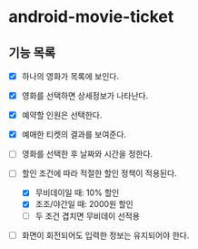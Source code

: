 # android-movie-ticket

## 기능 목록
- [X] 하나의 영화가 목록에 보인다. 
- [X] 영화를 선택하면 상세정보가 나타난다.
- [X] 예약할 인원은 선택한다.
- [X] 예매한 티켓의 결과를 보여준다.

- [ ] 영화를 선택한 후 날짜와 시간을 정한다.
- [ ] 할인 조건에 따라 적절한 할인 정책이 적용된다.
  - [X] 무비데이일 때: 10% 할인
  - [X] 조조/야간일 때: 2000원 할인
  - [ ] 두 조건 겹치면 무비데이 선적용
- [ ] 화면이 회전되어도 입력한 정보는 유지되어야 한다.
